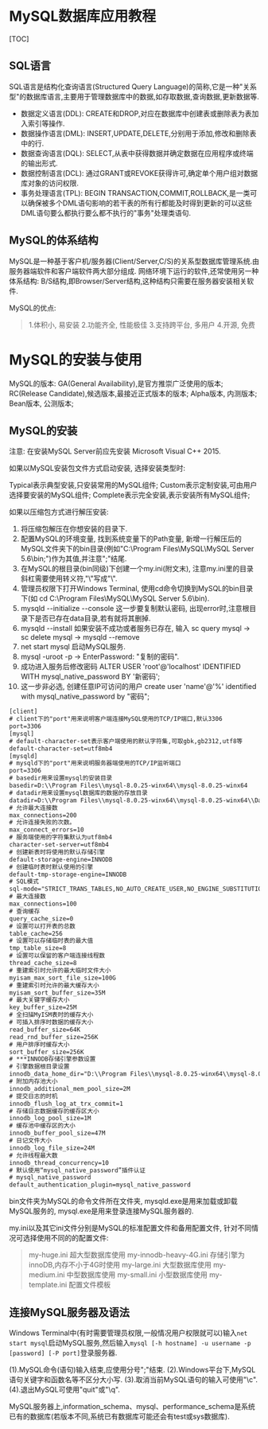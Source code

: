 <!-- 细细算来,大概是有一年多没去图书馆了,算是继往开来了,长路漫漫,道阻且长,切忌重蹈覆辙 -->
<!-- 当她和她新男友在一起时碰到你? -->
# MySQL数据库应用教程

[TOC]

## SQL语言

SQL语言是结构化查询语言(Structured Query Language)的简称,它是一种"关系型"的数据库语言,主要用于管理数据库中的数据,如存取数据,查询数据,更新数据等.

- 数据定义语言(DDL): CREATE和DROP,对应在数据库中创建表或删除表为表加入索引等操作.
- 数据操作语言(DML): INSERT,UPDATE,DELETE,分别用于添加,修改和删除表中的行.
- 数据查询语言(DQL): SELECT,从表中获得数据并确定数据在应用程序或终端的输出形式.
- 数据控制语言(DCL): 通过GRANT或REVOKE获得许可,确定单个用户组对数据库对象的访问权限.
- 事务处理语言(TPL): BEGIN TRANSACTION,COMMIT,ROLLBACK,是一类可以确保被多个DML语句影响的若干表的所有行都能及时得到更新的可以这些DML语句要么都执行要么都不执行的"事务"处理类语句.

## MySQL的体系结构

MySQL是一种基于客户机/服务器(Client/Server,C/S)的关系型数据库管理系统.由服务器端软件和客户端软件两大部分组成.
网络环境下运行的软件,还常使用另一种体系结构: B/S结构,即Browser/Server结构,这种结构只需要在服务器安装相关软件.

MySQL的优点:
> 1.体积小, 易安装
> 2.功能齐全, 性能极佳
> 3.支持跨平台, 多用户
> 4.开源, 免费

# MySQL的安装与使用

MySQL的版本:
GA(General Availability),是官方推崇广泛使用的版本;
RC(Release Candidate),候选版本,最接近正式版本的版本;
Alpha版本, 内测版本;
Bean版本, 公测版本;

## MySQL的安装

注意: 在安装MySQL Server前应先安装 Microsoft Visual C++ 2015.

如果以MySQL安装包文件方式启动安装, 选择安装类型时:

Typical表示典型安装,只安装常用的MySQL组件;
Custom表示定制安装,可由用户选择要安装的MySQL组件;
Complete表示完全安装,表示安装所有MySQL组件;

如果以压缩包方式进行解压安装:

1. 将压缩包解压在你想安装的目录下.
2. 配置MySQL的环境变量, 找到系统变量下的Path变量, 新增一行解压后的MySQL文件夹下的bin目录(例如"C:\Program Files\MySQL\MySQL Server 5.6\bin;")作为其值,并注意";"结尾.
3. 在MySQL的根目录(bin同级)下创建一个my.ini(附文末), 注意my.ini里的目录斜杠需要使用转义符,"\\"写成"\\\".
4. 管理员权限下打开Windows Terminal, 使用cd命令切换到MySQL的bin目录下(如 cd C:\Program Files\MySQL\MySQL Server 5.6\bin).
5. mysqld --initialize --console  这一步要复制默认密码, 出现error时,注意根目录下是否已存在data目录,若有就将其删掉.
6. mysqld --install  如果安装不成功或者服务已存在, 输入 sc query mysql   ->   sc delete mysql   ->  mysqld --remove
7. net start mysql 启动MySQL服务.
8. mysql -uroot -p   ->  EnterPassword: "复制的密码".
9. 成功进入服务后修改密码    ALTER USER 'root'@'localhost' IDENTIFIED WITH mysql_native_password BY '新密码';
10. 这一步非必选, 创建任意IP可访问的用户 create user 'name'@'%' identified with mysql_native_password by "密码";

```txt
[client]
# client下的"port"用来说明客户端连接MySQL使用的TCP/IP端口,默认3306
port=3306
[mysql]
# default-character-set表示客户端使用的默认字符集,可取gbk,gb2312,utf8等
default-character-set=utf8mb4
[mysqld]
# mysqld下的"port"用来说明服务器端使用的TCP/IP监听端口
port=3306
# basedir用来设置mysql的安装目录
basedir=D:\\Program Files\\mysql-8.0.25-winx64\\mysql-8.0.25-winx64
# datadir用来设置mysql数据库的数据的存放目录
datadir=D:\\Program Files\\mysql-8.0.25-winx64\\mysql-8.0.25-winx64\\Data
# 允许最大连接数
max_connections=200
# 允许连接失败的次数。
max_connect_errors=10
# 服务端使用的字符集默认为utf8mb4
character-set-server=utf8mb4
# 创建新表时将使用的默认存储引擎
default-storage-engine=INNODB
# 创建临时表时默认使用的引擎
default-tmp-storage-engine=INNODB
# SQL模式
sql-mode="STRICT_TRANS_TABLES,NO_AUTO_CREATE_USER,NO_ENGINE_SUBSTITUTION"
# 最大连接数
max_connections=100
# 查询缓存
query_cache_size=0
# 设置可以打开表的总数
table_cache=256
# 设置可以存储临时表的最大值
tmp_table_size=8
# 设置可以保留的客户端连接线程数
thread_cache_size=8
# 重建索引时允许的最大临时文件大小
myisam_max_sort_file_size=100G
# 重建索引时允许的最大缓存大小
myisam_sort_buffer_size=35M
# 最大关键字缓存大小
key_buffer_size=25M
# 全扫描MyISM表时的缓存大小
# 可插入排序时数据的缓存大小
read_buffer_size=64K
read_rnd_buffer_size=256K
# 用户排序时缓存大小
sort_buffer_size=256K
# ***INNODB存储引擎参数设置
# 引擎数据根目录设置
innodb_data_home_dir="D:\\Program Files\\mysql-8.0.25-winx64\\mysql-8.0.25-winx64\\bin\\"
# 附加内存池大小
innodb_additional_mem_pool_size=2M
# 提交日志的时机
innodb_flush_log_at_trx_commit=1
# 存储日志数据缓存的缓存区大小
innodb_log_pool_size=1M
# 缓存池中缓存区的大小
innodb_buffer_pool_size=47M
# 日记文件大小
innodb_log_file_size=24M
# 允许线程最大数
innodb_thread_concurrency=10
# 默认使用“mysql_native_password”插件认证
# mysql_native_password
default_authentication_plugin=mysql_native_password

```

bin文件夹为MySQL的命令文件所在文件夹, mysqld.exe是用来加载或卸载MySQL服务的, mysql.exe是用来登录连接MySQL服务器的.

my.ini以及其它ini文件分别是MySQL的标准配置文件和备用配置文件, 针对不同情况可选择使用不同的的配置文件:
> my-huge.ini 超大型数据库使用
> my-innodb-heavy-4G.ini 存储引擎为innoDB,内存不小于4G时使用
> my-large.ini 大型数据库使用
> my-medium.ini 中型数据库使用
> my-small.ini 小型数据库使用
> my-template.ini 配置文件模板

## 连接MySQL服务器及语法

Windows Terminal中(有时需要管理员权限,一般情况用户权限就可以)输入`net start mysql`启动MySQL服务,然后输入`mysql [-h hostname] -u username -p [password] [-P port]`登录服务器.

(1).MySQL命令(语句)输入结束,应使用分号";"结束.
(2).Windows平台下,MySQL语句关键字和函数名等不区分大小写.
(3).取消当前MySQL语句的输入可使用"\c".
(4).退出MySQL可使用"quit"或"\q".

MySQL服务器上,information_schema、mysql、performance_schema是系统已有的数据库(若版本不同,系统已有数据库可能还会有test或sys数据库).

